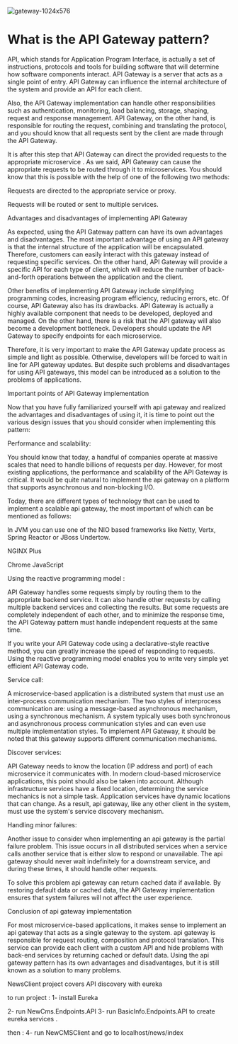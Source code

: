 
![gateway-1024x576](https://github.com/zakizadeh/NewsClient/assets/11499371/a7da9e4d-b38d-4a10-8160-8cf401c36ffd)


# What is the API Gateway pattern?

API, which stands for Application Program Interface, is actually a set of instructions, protocols and tools for building software that will determine how software components interact. API Gateway is a server that acts as a single point of entry. API Gateway can influence the internal architecture of the system and provide an API for each client.


Also, the API Gateway implementation can handle other responsibilities such as authentication, monitoring, load balancing, storage, shaping, request and response management. API Gateway, on the other hand, is responsible for routing the request, combining and translating the protocol, and you should know that all requests sent by the client are made through the API Gateway.


It is after this step that API Gateway can direct the provided requests to the appropriate microservice . As we said, API Gateway can cause the appropriate requests to be routed through it to microservices. You should know that this is possible with the help of one of the following two methods:


 Requests are directed to the appropriate service or proxy.
 
 Requests will be routed or sent to multiple services.
 

Advantages and disadvantages of implementing API Gateway

As expected, using the API Gateway pattern can have its own advantages and disadvantages. The most important advantage of using an API gateway is that the internal structure of the application will be encapsulated. Therefore, customers can easily interact with this gateway instead of requesting specific services. On the other hand, API Gateway will provide a specific API for each type of client, which will reduce the number of back-and-forth operations between the application and the client.


Other benefits of implementing API Gateway include simplifying programming codes, increasing program efficiency, reducing errors, etc. Of course, API Gateway also has its drawbacks. API Gateway is actually a highly available component that needs to be developed, deployed and managed. On the other hand, there is a risk that the API gateway will also become a development bottleneck. Developers should update the API Gateway to specify endpoints for each microservice.


Therefore, it is very important to make the API Gateway update process as simple and light as possible. Otherwise, developers will be forced to wait in line for API gateway updates. But despite such problems and disadvantages for using API gateways, this model can be introduced as a solution to the problems of applications.


 
Important points of API Gateway implementation

Now that you have fully familiarized yourself with api gateway and realized the advantages and disadvantages of using it, it is time to point out the various design issues that you should consider when implementing this pattern:


Performance and scalability:


You should know that today, a handful of companies operate at massive scales that need to handle billions of requests per day. However, for most existing applications, the performance and scalability of the API Gateway is critical. It would be quite natural to implement the api gateway on a platform that supports asynchronous and non-blocking I/O.


Today, there are different types of technology that can be used to implement a scalable api gateway, the most important of which can be mentioned as follows:


 In JVM you can use one of the NIO based frameworks like Netty, Vertx, Spring Reactor or JBoss Undertow.
 
 NGINX Plus
 
 Chrome JavaScript
 
Using the reactive programming model :


API Gateway handles some requests simply by routing them to the appropriate backend service. It can also handle other requests by calling multiple backend services and collecting the results. But some requests are completely independent of each other, and to minimize the response time, the API Gateway pattern must handle independent requests at the same time.


If you write your API Gateway code using a declarative-style reactive method, you can greatly increase the speed of responding to requests. Using the reactive programming model enables you to write very simple yet efficient API Gateway code.


Service call:


A microservice-based application is a distributed system that must use an inter-process communication mechanism. The two styles of interprocess communication are: using a message-based asynchronous mechanism, using a synchronous mechanism. A system typically uses both synchronous and asynchronous process communication styles and can even use multiple implementation styles. To implement API Gateway, it should be noted that this gateway supports different communication mechanisms.


Discover services:


API Gateway needs to know the location (IP address and port) of each microservice it communicates with. In modern cloud-based microservice applications, this point should also be taken into account. Although infrastructure services have a fixed location, determining the service mechanics is not a simple task. Application services have dynamic locations that can change. As a result, api gateway, like any other client in the system, must use the system's service discovery mechanism.


Handling minor failures:


Another issue to consider when implementing an api gateway is the partial failure problem. This issue occurs in all distributed services when a service calls another service that is either slow to respond or unavailable. The api gateway should never wait indefinitely for a downstream service, and during these times, it should handle other requests.


To solve this problem api gateway can return cached data if available. By restoring default data or cached data, the API Gateway implementation ensures that system failures will not affect the user experience.




Conclusion of api gateway implementation

For most microservice-based applications, it makes sense to implement an api gateway that acts as a single gateway to the system. api gateway is responsible for request routing, composition and protocol translation. This service can provide each client with a custom API and hide problems with back-end services by returning cached or default data. Using the api gateway pattern has its own advantages and disadvantages, but it is still known as a solution to many problems.




NewsClient project covers API discovery with eureka 

to run project : 
1- install Eureka 

2- run NewCms.Endpoints.API
3- run BasicInfo.Endpoints.API
 to create eureka services . 

then : 
4- run NewCMSClient
and go to  localhost/news/index

